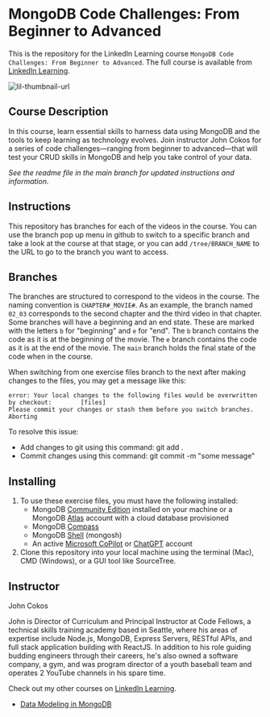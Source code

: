 # MongoDB Code Challenges: From Beginner to Advanced

This is the repository for the LinkedIn Learning course `MongoDB Code Challenges: From Beginner to Advanced`. The full course is available from [LinkedIn Learning][lil-course-url].

![lil-thumbnail-url]

## Course Description

In this course, learn essential skills to harness data using MongoDB and the tools to keep learning as technology evolves. Join instructor John Cokos for a series of code challenges—ranging from beginner to advanced—that will test your CRUD skills in MongoDB and help you take control of your data.

_See the readme file in the main branch for updated instructions and information._

## Instructions

This repository has branches for each of the videos in the course. You can use the branch pop up menu in github to switch to a specific branch and take a look at the course at that stage, or you can add `/tree/BRANCH_NAME` to the URL to go to the branch you want to access.

## Branches

The branches are structured to correspond to the videos in the course. The naming convention is `CHAPTER#_MOVIE#`. As an example, the branch named `02_03` corresponds to the second chapter and the third video in that chapter. 
Some branches will have a beginning and an end state. These are marked with the letters `b` for "beginning" and `e` for "end". The `b` branch contains the code as it is at the beginning of the movie. The `e` branch contains the code as it is at the end of the movie. The `main` branch holds the final state of the code when in the course.

When switching from one exercise files branch to the next after making changes to the files, you may get a message like this:

    error: Your local changes to the following files would be overwritten by checkout:        [files]
    Please commit your changes or stash them before you switch branches.
    Aborting

To resolve this issue:

- Add changes to git using this command: git add .
- Commit changes using this command: git commit -m "some message"

## Installing

1. To use these exercise files, you must have the following installed:
   - MongoDB [Community Edition](https://www.mongodb.com/products/self-managed/community-edition) installed on your machine or a MongoDB [Atlas](https://www.mongodb.com/atlas) account with a cloud database provisioned
   - MongoDB [Compass](https://www.mongodb.com/products/tools/compass)
   - MongoDB [Shell](https://www.mongodb.com/docs/mongodb-shell/) (mongosh)
   - An active [Microsoft CoPilot](https://copilot.microsoft.com) or [ChatGPT](https://chatgpt.com/) account
2. Clone this repository into your local machine using the terminal (Mac), CMD (Windows), or a GUI tool like SourceTree.


## Instructor

John Cokos

John is Director of Curriculum and Principal Instructor at Code Fellows, a technical skills training academy based in Seattle, where his areas of expertise include Node.js, MongoDB, Express Servers, RESTful APIs, and full stack application building with ReactJS. In addition to his role guiding budding engineers through their careers, he's also owned a software company, a gym, and was program director of a youth baseball team and operates 2 YouTube channels in his spare time.

Check out my other courses on [LinkedIn Learning](https://www.linkedin.com/learning/instructors/john-cokos).

- [Data Modeling in MongoDB](https://www.linkedin.com/learning/data-modeling-in-mongodb)

[0]: # (Replace these placeholder URLs with actual course URLs)

[lil-course-url]: https://www.linkedin.com/learning/mongodb-code-challenges-from-beginner-to-advanced
[lil-thumbnail-url]: https://media.licdn.com/dms/image/v2/D4E0DAQEN22KHlQKRKQ/learning-public-crop_675_1200/B4EZUlX6LjGgAc-/0/1740088780158?e=2147483647&v=beta&t=OatetmNWUalCJIYD08oP-UDvtXLWV1XTah0VPuf7OAc



